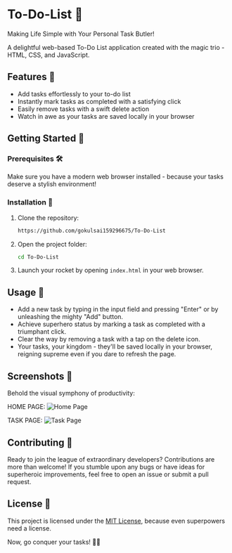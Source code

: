 # To-Do-List 🚀
Making Life Simple with Your Personal Task Butler!

A delightful web-based To-Do List application created with the magic trio - HTML, CSS, and JavaScript.

## Features 🌟

- Add tasks effortlessly to your to-do list
- Instantly mark tasks as completed with a satisfying click
- Easily remove tasks with a swift delete action
- Watch in awe as your tasks are saved locally in your browser

## Getting Started 🚀

### Prerequisites 🛠️

Make sure you have a modern web browser installed - because your tasks deserve a stylish environment!

### Installation 🚀

1. Clone the repository:

    ```bash
    https://github.com/gokulsai159296675/To-Do-List
    ```

2. Open the project folder:

    ```bash
    cd To-Do-List
    ```

3. Launch your rocket by opening `index.html` in your web browser.

## Usage 🚀

- Add a new task by typing in the input field and pressing "Enter" or by unleashing the mighty "Add" button.
- Achieve superhero status by marking a task as completed with a triumphant click.
- Clear the way by removing a task with a tap on the delete icon.
- Your tasks, your kingdom - they'll be saved locally in your browser, reigning supreme even if you dare to refresh the page.

## Screenshots 📸

Behold the visual symphony of productivity:

HOME PAGE:
![Home Page](https://github.com/gokulsai159296675/To-Do-List/assets/101632890/e8367233-6f6f-4e09-9f2c-67f7c9518874)

TASK PAGE:
![Task Page](https://github.com/gokulsai159296675/To-Do-List/assets/101632890/2dcd646d-7538-4666-8d4d-e7d4a31bd19f)

## Contributing 🤝

Ready to join the league of extraordinary developers? Contributions are more than welcome! If you stumble upon any bugs or have ideas for superheroic improvements, feel free to open an issue or submit a pull request.

## License 📜

This project is licensed under the [MIT License](LICENSE), because even superpowers need a license.

Now, go conquer your tasks! 🚀✨

